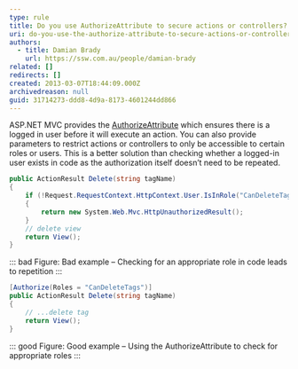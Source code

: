 ```yaml
---
type: rule
title: Do you use AuthorizeAttribute to secure actions or controllers?
uri: do-you-use-the-authorize-attribute-to-secure-actions-or-controllers
authors:
  - title: Damian Brady
    url: https://ssw.com.au/people/damian-brady
related: []
redirects: []
created: 2013-03-07T18:44:09.000Z
archivedreason: null
guid: 31714273-ddd8-4d9a-8173-4601244dd866
---
```


ASP.NET MVC provides the [AuthorizeAttribute](https://msdn.microsoft.com/en-us/library/system.web.mvc.authorizeattribute.aspx) which ensures there is a logged in user before it will execute an action. You can also provide parameters to restrict actions or controllers to only be accessible to certain roles or users. This is a better solution than checking whether a logged-in user exists in code as the authorization itself doesn’t need to be repeated.

<!--endintro-->

```cs
public ActionResult Delete(string tagName)
{
    if (!Request.RequestContext.HttpContext.User.IsInRole("CanDeleteTags"))
    {
        return new System.Web.Mvc.HttpUnauthorizedResult();
    }
    // delete view
    return View();
}
```
::: bad
Figure: Bad example – Checking for an appropriate role in code leads to repetition 
:::

```cs
[Authorize(Roles = "CanDeleteTags")]
public ActionResult Delete(string tagName)
{
    // ...delete tag
    return View();
}
```
::: good
Figure: Good example – Using the AuthorizeAttribute to check for appropriate roles
:::
